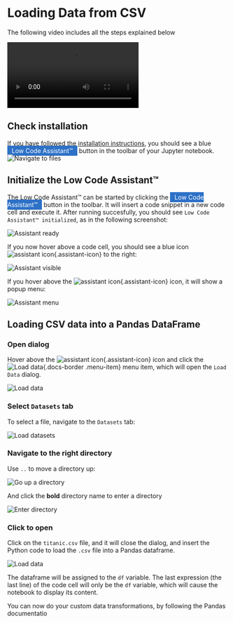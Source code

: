 # Loading Data from CSV

The following video includes all the steps explained below

<video controls>
    <source src="https://user-images.githubusercontent.com/46192475/182823773-7af97491-89d4-44f3-9996-9b08900d38e1.mp4" type="video/mp4">
</video>

## Check installation

If you have followed the [installation instructions](../../install.md), you should see a blue <span style="background-color: #2D71C7; color: white; padding: 3px 10px 3px 10px">Low Code Assistant™</span> button in the toolbar of your Jupyter notebook.
![Navigate to files](../../screenshots/load-csv/00-initial.png)

## Initialize the Low Code Assistant™


The Low Code Assistant™ can be started by clicking the <span style="background-color: #2D71C7; color: white; padding: 3px 10px 3px 10px">Low Code Assistant™</span> button in the toolbar. It will insert a code snippet in a new code cell and execute it. After running succesfully, you should see `Low Code Assistant™ initialized`, as in the following screenshot:

![Assistant ready](../../screenshots/load-csv/01-assistant-ready.png)

If you now hover above a code cell, you should see a blue icon ![assistant icon](../../screenshots/general/assistant-icon.png){.assistant-icon} to the right:

![Assistant visible](../../screenshots/load-csv/02-assistant-visible.png)

If you hover above the ![assistant icon](../../screenshots/general/assistant-icon.png){.assistant-icon} icon, it will show a popup menu:

![Assistant menu](../../screenshots/load-csv/03-assistant-expand.png)

## Loading CSV data into a Pandas DataFrame


### Open dialog

Hover above the ![assistant icon](../../screenshots/general/assistant-icon.png){.assistant-icon} icon and click the ![Load data](../../screenshots/general/assistant-load-data.png){.docs-border .menu-item} menu item, which will open the `Load Data` dialog.

![Load data](../../screenshots/load-csv/04-load-data.png)

### Select `Datasets` tab

To select a file, navigate to the `Datasets` tab:

![Load datasets](../../screenshots/load-csv/05-load-data-datasets.png)

### Navigate to the right directory

Use `..` to move a directory up:

![Go up a directory](../../screenshots/load-csv/06-load-data-datasets-dir-up.png)

And click the **bold** directory name to enter a directory

![Enter directory](../../screenshots/load-csv/07-load-data-datasets-dir-mydata.png)

### Click to open

Click on the `titanic.csv` file, and it will close the dialog, and insert the Python code to load the `.csv` file
into a Pandas dataframe.

![Load data](../../screenshots/load-csv/08-load-data-titanic.png)

The dataframe will be assigned to the `df` variable. The last expression (the last line) of the code cell will only be the `df` variable, which will
cause the notebook to display its content.


You can now do your custom data transformations, by following the Pandas documentatio